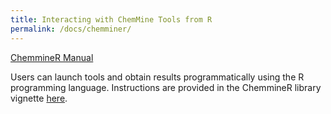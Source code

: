 ```yaml
---
title: Interacting with ChemMine Tools from R
permalink: /docs/chemminer/
---
```


[ChemmineR Manual](http://www.bioconductor.org/packages/devel/bioc/vignettes/ChemmineR/inst/doc/ChemmineR.html#chemmine-tools-r-interface)

Users can launch tools and obtain results programmatically using the R programming language. Instructions are provided in the ChemmineR library vignette [here](http://www.bioconductor.org/packages/devel/bioc/vignettes/ChemmineR/inst/doc/ChemmineR.html#chemmine-tools-r-interface).
